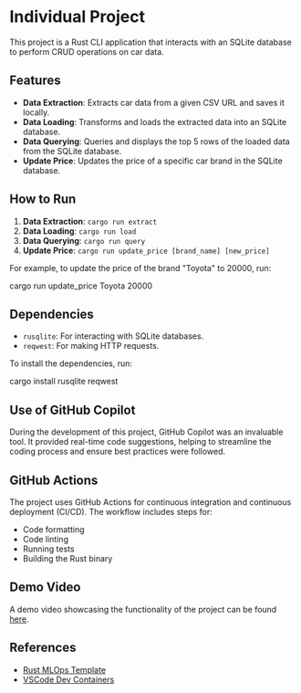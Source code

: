 # Individual Project

This project is a Rust CLI application that interacts with an SQLite database to perform CRUD operations on car data.

## Features

- **Data Extraction**: Extracts car data from a given CSV URL and saves it locally.
- **Data Loading**: Transforms and loads the extracted data into an SQLite database.
- **Data Querying**: Queries and displays the top 5 rows of the loaded data from the SQLite database.
- **Update Price**: Updates the price of a specific car brand in the SQLite database.

## How to Run

1. **Data Extraction**: `cargo run extract`
2. **Data Loading**: `cargo run load`
3. **Data Querying**: `cargo run query`
4. **Update Price**: `cargo run update_price [brand_name] [new_price]`

For example, to update the price of the brand "Toyota" to 20000, run:

cargo run update_price Toyota 20000

## Dependencies

- `rusqlite`: For interacting with SQLite databases.
- `reqwest`: For making HTTP requests.

To install the dependencies, run:

cargo install rusqlite reqwest

## Use of GitHub Copilot

During the development of this project, GitHub Copilot was an invaluable tool. It provided real-time code suggestions, helping to streamline the coding process and ensure best practices were followed.

## GitHub Actions

The project uses GitHub Actions for continuous integration and continuous deployment (CI/CD). The workflow includes steps for:

- Code formatting
- Code linting
- Running tests
- Building the Rust binary

## Demo Video

A demo video showcasing the functionality of the project can be found [here](#).

## References

- [Rust MLOps Template](https://github.com/nogibjj/rust-mlops-template/tree/main)
- [VSCode Dev Containers](https://github.com/microsoft/vscode-dev-containers/tree/v0.245.2)





